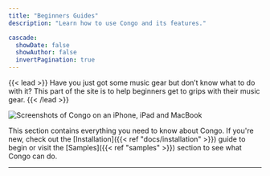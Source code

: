 ```yaml
---
title: "Beginners Guides"
description: "Learn how to use Congo and its features."

cascade:
  showDate: false
  showAuthor: false
  invertPagination: true
---
```


{{< lead >}}
Have you just got some music gear but don’t know what to do with it?  This part of the site is to help beginners get to grips with their music gear.
{{< /lead >}}

![Screenshots of Congo on an iPhone, iPad and MacBook](screenshot.png)

This section contains everything you need to know about Congo. If you're new, check out the [Installation]({{< ref "docs/installation" >}}) guide to begin or visit the [Samples]({{< ref "samples" >}}) section to see what Congo can do.

---
